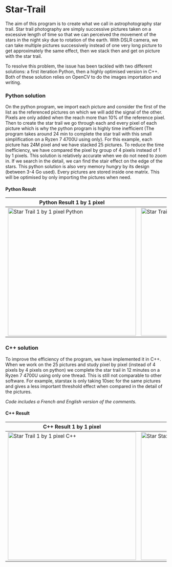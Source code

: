 # Star-Trail

The aim of this program is to create what we call in astrophotography star trail. Star trail photography are simply successive pictures taken on a excessive length of time so that we can perceived the movement of the stars in the night sky due to rotation of the earth. With DSLR camera, we can take multiple pictures successively instead of one very long picture to get approximately the same effect, then we stack then and get on picture with the star trail.

To resolve this problem, the issue has been tackled with two different solutions: a first iteration Python, then a highly optimised version in C++. Both of these solution relies on OpenCV to do the images importation and writing.

### Python solution

On the python program, we import each picture and consider the first of the list as the referenced pictures on which we will add the signal of the other. Pixels are only added when the reach more than 10% of the reference pixel. Then to create the star trail we go through each and every pixel of each picture which is why the python program is highly time inefficient (The program takes around 24 min to complete the star trail with this small simplification on a Ryzen 7 4700U using only). For this example, each picture has 24M pixel and we have stacked 25 pictures. To reduce the time inefficiency, we have compared the pixel by group of 4 pixels instead of 1 by 1 pixels. This solution is relatively accurate when we do not need to zoom in. If we search in the detail, we can find the stair effect on the edge of the stars. This python solution is also very memory hungry by its design (between 3-4 Go used). Every pictures are stored inside one matrix. This will be optimised by only importing the pictures when need.

####      Python Result

<div align="center">
   
| Python Result 1 by 1 pixel  |  Python Result 2 by 2 pixels |  StarStax Result |
| ------------- | ------------- | ------------- |
| <img src="https://github.com/Nicolas-M-Wong/Star-Trail/blob/main/Result/circum_polaire_1x1-Python.jpg?raw=true" alt="Star Trail 1 by 1 pixel Python" width="400"/> | <img src="https://github.com/Nicolas-M-Wong/Star-Trail/blob/main/Result/circum_polaire_fast2x2-Python.jpg?raw=true" alt="Star Trail 2 by 2 pixel Python" width="400"/>  | <img src="https://github.com/Nicolas-M-Wong/Star-Trail/blob/main/Result/StarStaX_DSC_0048-DSC_0072_%C3%A9claircir.jpg" alt="Star Stax result" width="400"/>  |
   
</div>
      
### C++ solution

To improve the efficiency of the program, we have implemented it in C++. When we work on the 25 pictures and study pixel by pixel (instead of 4 pixels by 4 pixels on python) we complete the star trail in 12 minutes on a Ryzen 7 4700U using only one thread. This is still not comparable to other software. For example, starstax is only taking 10sec for the same pictures and gives a less important threshold effect when compared in the detail of the pictures.

*Code includes a French and English version of the comments.*

####      C++ Result

<div align="center">
   
| C++ Result 1 by 1 pixel  |  StarStax Result |
| ------------- | ------------- |
| <img src="https://github.com/Nicolas-M-Wong/Star-Trail/blob/main/Result/circum_polaire_1x1-C%2B%2B.jpg" alt="Star Trail 1 by 1 pixel C++" width="400"/> | <img src="https://github.com/Nicolas-M-Wong/Star-Trail/blob/main/Result/StarStaX_DSC_0048-DSC_0072_%C3%A9claircir.jpg" alt="Star Stax result" width="400"/>  |

</div>


